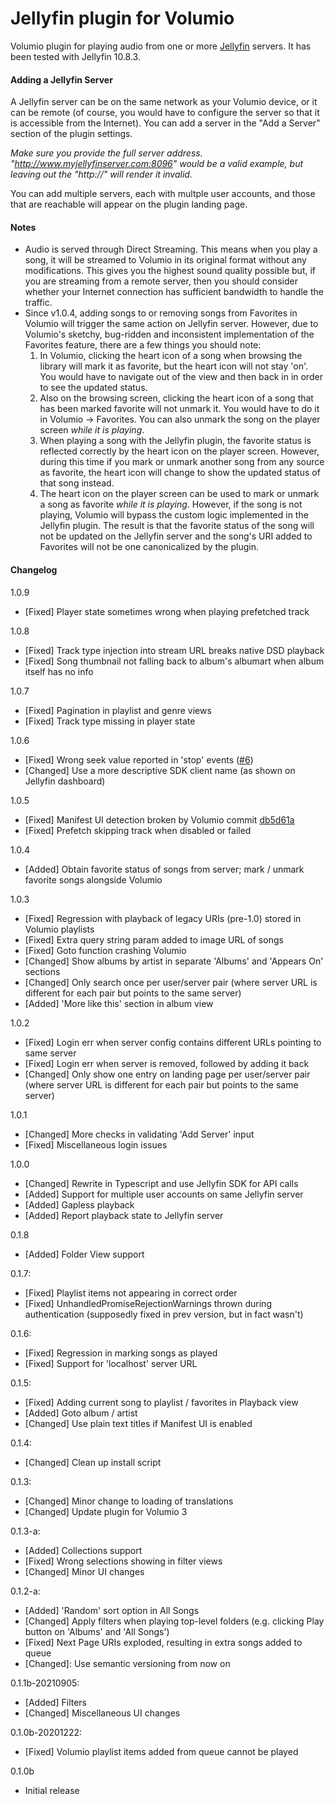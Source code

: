 # Jellyfin plugin for Volumio

Volumio plugin for playing audio from one or more [Jellyfin](https://jellyfin.org/) servers. It has been tested with Jellyfin 10.8.3.

#### Adding a Jellyfin Server

A Jellyfin server can be on the same network as your Volumio device, or it can be remote (of course, you would have to configure the server so that it is accessible from the Internet). You can add a server in the "Add a Server" section of the plugin settings.


*Make sure you provide the full server address. "http://www.myjellyfinserver.com:8096" would be a valid example, but leaving out the "http://" will render it invalid.*

You can add multiple servers, each with multple user accounts, and those that are reachable will appear on the plugin landing page.

#### Notes

- Audio is served through Direct Streaming. This means when you play a song, it will be streamed to Volumio in its original format without any modifications. This gives you the highest sound quality possible but, if you are streaming from a remote server, then you should consider whether your Internet connection has sufficient bandwidth to handle the traffic.
- Since v1.0.4, adding songs to or removing songs from Favorites in Volumio will trigger the same action on Jellyfin server. However, due to Volumio's sketchy, bug-ridden and inconsistent implementation of the Favorites feature, there are a few things you should note:
  1. In Volumio, clicking the heart icon of a song when browsing the library will mark it as favorite, but the heart icon will not stay 'on'. You would have to navigate out of the view and then back in in order to see the updated status.
  2. Also on the browsing screen, clicking the heart icon of a song that has been marked favorite will not unmark it. You would have to do it in Volumio -> Favorites. You can also unmark the song on the player screen *while it is playing*.
  3. When playing a song with the Jellyfin plugin, the favorite status is reflected correctly by the heart icon on the player screen. However, during this time if you mark or unmark another song from any source as favorite, the heart icon will change to show the updated status of that song instead.
  4. The heart icon on the player screen can be used to mark or unmark a song as favorite *while it is playing*. However, if the song is not playing, Volumio will bypass the custom logic implemented in the Jellyfin plugin. The result is that the favorite status of the song will not be updated on the Jellyfin server and the song's URI added to Favorites will not be one canonicalized by the plugin.
  
#### Changelog

1.0.9
- [Fixed] Player state sometimes wrong when playing prefetched track

1.0.8
- [Fixed] Track type injection into stream URL breaks native DSD playback
- [Fixed] Song thumbnail not falling back to album's albumart when album itself has no info

1.0.7
- [Fixed] Pagination in playlist and genre views
- [Fixed] Track type missing in player state

1.0.6
- [Fixed] Wrong seek value reported in 'stop' events ([#6](https://github.com/patrickkfkan/volumio-jellyfin/issues/6))
- [Changed] Use a more descriptive SDK client name (as shown on Jellyfin dashboard)

1.0.5
- [Fixed] Manifest UI detection broken by Volumio commit [db5d61a](https://github.com/volumio/volumio3-backend/commit/db5d61a50dacb60d5132238c7f506f0000f07e07)
- [Fixed] Prefetch skipping track when disabled or failed

1.0.4
- [Added] Obtain favorite status of songs from server; mark / unmark favorite songs alongside Volumio

1.0.3
- [Fixed] Regression with playback of legacy URIs (pre-1.0) stored in Volumio playlists
- [Fixed] Extra query string param added to image URL of songs
- [Fixed] Goto function crashing Volumio
- [Changed] Show albums by artist in separate 'Albums' and 'Appears On' sections
- [Changed] Only search once per user/server pair (where server URL is different for each pair but points to the same server)
- [Added] 'More like this' section in album view

1.0.2
- [Fixed] Login err when server config contains different URLs pointing to same server
- [Fixed] Login err when server is removed, followed by adding it back
- [Changed] Only show one entry on landing page per user/server pair (where server URL is different for each pair but points to the same server)

1.0.1
- [Changed] More checks in validating 'Add Server' input
- [Fixed] Miscellaneous login issues

1.0.0
- [Changed] Rewrite in Typescript and use Jellyfin SDK for API calls
- [Added] Support for multiple user accounts on same Jellyfin server
- [Added] Gapless playback
- [Added] Report playback state to Jellyfin server

0.1.8
- [Added] Folder View support

0.1.7:
- [Fixed] Playlist items not appearing in correct order
- [Fixed] UnhandledPromiseRejectionWarnings thrown during authentication (supposedly fixed in prev version, but in fact wasn't)

0.1.6:
- [Fixed] Regression in marking songs as played
- [Fixed] Support for 'localhost' server URL

0.1.5:
- [Fixed] Adding current song to playlist / favorites in Playback view
- [Added] Goto album / artist
- [Changed] Use plain text titles if Manifest UI is enabled

0.1.4:
- [Changed] Clean up install script

0.1.3:
- [Changed] Minor change to loading of translations
- [Changed] Update plugin for Volumio 3

0.1.3-a:
- [Added] Collections support
- [Fixed] Wrong selections showing in filter views
- [Changed] Minor UI changes

0.1.2-a:
- [Added] 'Random' sort option in All Songs
- [Changed] Apply filters when playing top-level folders (e.g. clicking Play button on 'Albums' and 'All Songs')
- [Fixed] Next Page URIs exploded, resulting in extra songs added to queue
- [Changed]: Use semantic versioning from now on

0.1.1b-20210905:
- [Added] Filters
- [Changed] Miscellaneous UI changes

0.1.0b-20201222:
- [Fixed] Volumio playlist items added from queue cannot be played

0.1.0b
- Initial release
